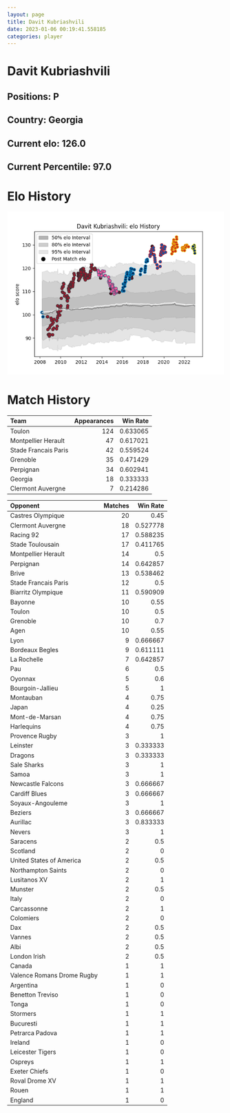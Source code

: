 ```yaml
---  
layout: page  
title: Davit Kubriashvili  
date: 2023-01-06 00:19:41.558185  
categories: player  
---
```

# Davit Kubriashvili

## Positions: P

## Country: Georgia

## Current elo: 126.0

## Current Percentile: 97.0

# Elo History


![elo history](history_DavitKubriashvili.png)
# Match History


| Team                 |   Appearances |   Win Rate |
|:---------------------|--------------:|-----------:|
| Toulon               |           124 |   0.633065 |
| Montpellier Herault  |            47 |   0.617021 |
| Stade Francais Paris |            42 |   0.559524 |
| Grenoble             |            35 |   0.471429 |
| Perpignan            |            34 |   0.602941 |
| Georgia              |            18 |   0.333333 |
| Clermont Auvergne    |             7 |   0.214286 |

| Opponent                   |   Matches |   Win Rate |
|:---------------------------|----------:|-----------:|
| Castres Olympique          |        20 |   0.45     |
| Clermont Auvergne          |        18 |   0.527778 |
| Racing 92                  |        17 |   0.588235 |
| Stade Toulousain           |        17 |   0.411765 |
| Montpellier Herault        |        14 |   0.5      |
| Perpignan                  |        14 |   0.642857 |
| Brive                      |        13 |   0.538462 |
| Stade Francais Paris       |        12 |   0.5      |
| Biarritz Olympique         |        11 |   0.590909 |
| Bayonne                    |        10 |   0.55     |
| Toulon                     |        10 |   0.5      |
| Grenoble                   |        10 |   0.7      |
| Agen                       |        10 |   0.55     |
| Lyon                       |         9 |   0.666667 |
| Bordeaux Begles            |         9 |   0.611111 |
| La Rochelle                |         7 |   0.642857 |
| Pau                        |         6 |   0.5      |
| Oyonnax                    |         5 |   0.6      |
| Bourgoin-Jallieu           |         5 |   1        |
| Montauban                  |         4 |   0.75     |
| Japan                      |         4 |   0.25     |
| Mont-de-Marsan             |         4 |   0.75     |
| Harlequins                 |         4 |   0.75     |
| Provence Rugby             |         3 |   1        |
| Leinster                   |         3 |   0.333333 |
| Dragons                    |         3 |   0.333333 |
| Sale Sharks                |         3 |   1        |
| Samoa                      |         3 |   1        |
| Newcastle Falcons          |         3 |   0.666667 |
| Cardiff Blues              |         3 |   0.666667 |
| Soyaux-Angouleme           |         3 |   1        |
| Beziers                    |         3 |   0.666667 |
| Aurillac                   |         3 |   0.833333 |
| Nevers                     |         3 |   1        |
| Saracens                   |         2 |   0.5      |
| Scotland                   |         2 |   0        |
| United States of America   |         2 |   0.5      |
| Northampton Saints         |         2 |   0        |
| Lusitanos XV               |         2 |   1        |
| Munster                    |         2 |   0.5      |
| Italy                      |         2 |   0        |
| Carcassonne                |         2 |   1        |
| Colomiers                  |         2 |   0        |
| Dax                        |         2 |   0.5      |
| Vannes                     |         2 |   0.5      |
| Albi                       |         2 |   0.5      |
| London Irish               |         2 |   0.5      |
| Canada                     |         1 |   1        |
| Valence Romans Drome Rugby |         1 |   1        |
| Argentina                  |         1 |   0        |
| Benetton Treviso           |         1 |   0        |
| Tonga                      |         1 |   0        |
| Stormers                   |         1 |   1        |
| Bucuresti                  |         1 |   1        |
| Petrarca Padova            |         1 |   1        |
| Ireland                    |         1 |   0        |
| Leicester Tigers           |         1 |   0        |
| Ospreys                    |         1 |   1        |
| Exeter Chiefs              |         1 |   0        |
| Roval Drome XV             |         1 |   1        |
| Rouen                      |         1 |   1        |
| England                    |         1 |   0        |